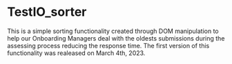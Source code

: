 # TestIO_sorter
This is a simple sorting functionality created through DOM manipulation to help our Onboarding Managers deal with the oldests submissions during the assessing process reducing the response time.
The first version of this functionality was realeased on March 4th, 2023.
